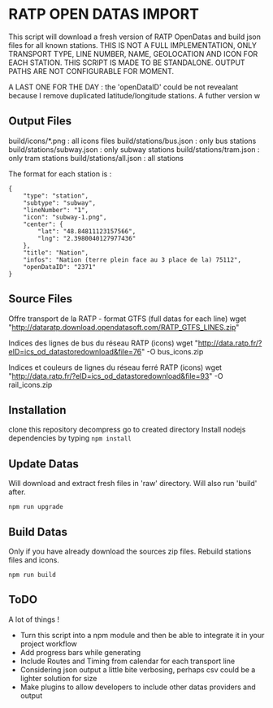 RATP OPEN DATAS IMPORT
======================

This script will download a fresh version of RATP OpenDatas and build json files for all known stations.
THIS IS NOT A FULL IMPLEMENTATION, ONLY TRANSPORT TYPE, LINE NUMBER, NAME, GEOLOCATION AND ICON FOR EACH STATION.
THIS SCRIPT IS MADE TO BE STANDALONE. OUTPUT PATHS ARE NOT CONFIGURABLE FOR MOMENT.

A LAST ONE FOR THE DAY : the 'openDataID' could be not revealant because I remove duplicated latitude/longitude stations. A futher version w

Output Files
------------

build/icons/*.png : all icons files
build/stations/bus.json : only bus stations
build/stations/subway.json : only subway stations
build/stations/tram.json : only tram stations
build/stations/all.json : all stations

The format for each station is :

```
{
    "type": "station",
    "subtype": "subway",
    "lineNumber": "1",
    "icon": "subway-1.png",
    "center": {
        "lat": "48.84811123157566",
        "lng": "2.3980040127977436"
    },
    "title": "Nation",
    "infos": "Nation (terre plein face au 3 place de la) 75112",
    "openDataID": "2371"
}
```

Source Files 
------------

Offre transport de la RATP - format GTFS (full datas for each line)
wget "http://dataratp.download.opendatasoft.com/RATP_GTFS_LINES.zip"

Indices des lignes de bus du réseau RATP (icons)
wget "http://data.ratp.fr/?eID=ics_od_datastoredownload&file=76" -O bus_icons.zip

Indices et couleurs de lignes du réseau ferré RATP (icons)
wget "http://data.ratp.fr/?eID=ics_od_datastoredownload&file=93" -O rail_icons.zip


Installation
------------

clone this repository
decompress
go to created directory
Install nodejs dependencies by typing ``npm install``


Update Datas
------------

Will download and extract fresh files in 'raw' directory.
Will also run 'build' after.

```
npm run upgrade
```


Build Datas
-------------

Only if you have already download the sources zip files.
Rebuild stations files and icons.

```
npm run build
```

ToDO
----

A lot of things !

 + Turn this script into a npm module and then be able to integrate it in your project workflow
 + Add progress bars while generating
 + Include Routes and Timing from calendar for each transport line
 + Considering json output a little bite verbosing, perhaps csv could be a lighter solution for size
 + Make plugins to allow developers to include other datas providers and output